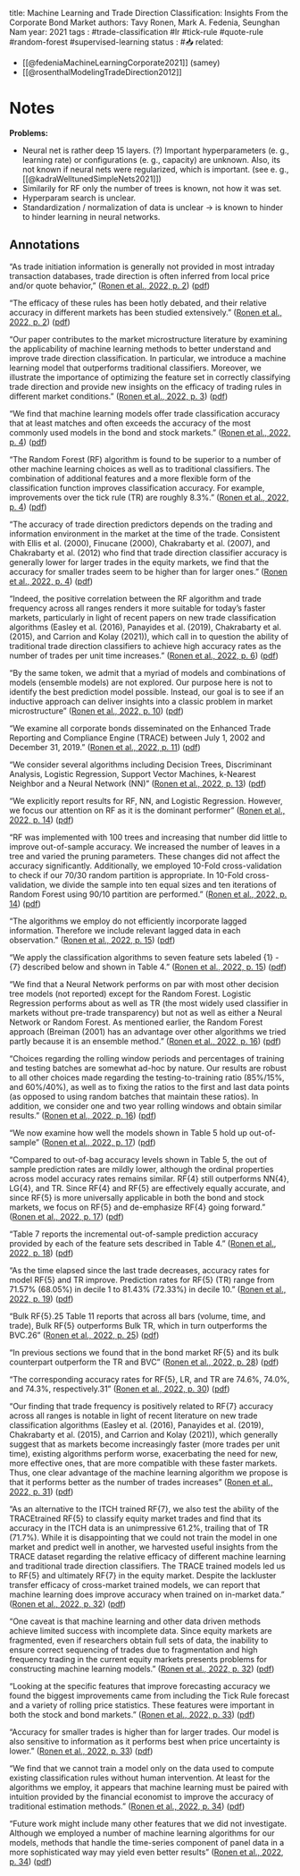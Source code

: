 title: Machine Learning and Trade Direction Classification: Insights From the Corporate Bond Market
authors: Tavy Ronen, Mark A. Fedenia, Seunghan Nam
year: 2021
tags :  #trade-classification #lr #tick-rule #quote-rule #random-forest #supervised-learning
status : #📥
related: 
- [[@fedeniaMachineLearningCorporate2021]] (samey)
- [[@rosenthalModelingTradeDirection2012]]

# Notes

**Problems:**
- Neural net is rather deep 15 layers. (?) Important hyperparameters (e. g., learning rate) or configurations (e. g., capacity) are unknown. Also, its not known if neural nets were regularized, which is important. (see e. g., [[@kadraWelltunedSimpleNets2021]])
- Similarily for RF only the number of trees is known, not how it was set.
- Hyperparam search is unclear.
- Standardization / normalization of data is unclear -> is known to hinder to hinder learning in neural networks.

## Annotations

“As trade initiation information is generally not provided in most intraday transaction databases, trade direction is often inferred from local price and/or quote behavior,” ([Ronen et al., 2022, p. 2](zotero://select/library/items/9BA47YWD)) ([pdf](zotero://open-pdf/library/items/SK56ALN9?page=3&annotation=Q46E2CX6))

  

“The efficacy of these rules has been hotly debated, and their relative accuracy in different markets has been studied extensively.” ([Ronen et al., 2022, p. 2](zotero://select/library/items/9BA47YWD)) ([pdf](zotero://open-pdf/library/items/SK56ALN9?page=3&annotation=ZNCJC95A))

  

“Our paper contributes to the market microstructure literature by examining the applicability of machine learning methods to better understand and improve trade direction classification. In particular, we introduce a machine learning model that outperforms traditional classifiers. Moreover, we illustrate the importance of optimizing the feature set in correctly classifying trade direction and provide new insights on the efficacy of trading rules in different market conditions.” ([Ronen et al., 2022, p. 3](zotero://select/library/items/9BA47YWD)) ([pdf](zotero://open-pdf/library/items/SK56ALN9?page=4&annotation=GHNUUP4C))

  

“We find that machine learning models offer trade classification accuracy that at least matches and often exceeds the accuracy of the most commonly used models in the bond and stock markets.” ([Ronen et al., 2022, p. 4](zotero://select/library/items/9BA47YWD)) ([pdf](zotero://open-pdf/library/items/SK56ALN9?page=5&annotation=PW6FW8ZS))

  

“The Random Forest (RF) algorithm is found to be superior to a number of other machine learning choices as well as to traditional classifiers. The combination of additional features and a more flexible form of the classification function improves classification accuracy. For example, improvements over the tick rule (TR) are roughly 8.3%.” ([Ronen et al., 2022, p. 4](zotero://select/library/items/9BA47YWD)) ([pdf](zotero://open-pdf/library/items/SK56ALN9?page=5&annotation=EFUCCYWT))

  

“The accuracy of trade direction predictors depends on the trading and information environment in the market at the time of the trade. Consistent with Ellis et al. (2000), Finucane (2000), Chakrabarty et al. (2007), and Chakrabarty et al. (2012) who find that trade direction classifier accuracy is generally lower for larger trades in the equity markets, we find that the accuracy for smaller trades seem to be higher than for larger ones.” ([Ronen et al., 2022, p. 4](zotero://select/library/items/9BA47YWD)) ([pdf](zotero://open-pdf/library/items/SK56ALN9?page=5&annotation=2MTDQDP2))

  

“Indeed, the positive correlation between the RF algorithm and trade frequency across all ranges renders it more suitable for today’s faster markets, particularly in light of recent papers on new trade classification algorithms (Easley et al. (2016), Panayides et al. (2019), Chakrabarty et al. (2015), and Carrion and Kolay (2021)), which call in to question the ability of traditional trade direction classifiers to achieve high accuracy rates as the number of trades per unit time increases.” ([Ronen et al., 2022, p. 6](zotero://select/library/items/9BA47YWD)) ([pdf](zotero://open-pdf/library/items/SK56ALN9?page=7&annotation=FYAG6MB2))

  

“By the same token, we admit that a myriad of models and combinations of models (ensemble models) are not explored. Our purpose here is not to identify the best prediction model possible. Instead, our goal is to see if an inductive approach can deliver insights into a classic problem in market microstructure” ([Ronen et al., 2022, p. 10](zotero://select/library/items/9BA47YWD)) ([pdf](zotero://open-pdf/library/items/SK56ALN9?page=11&annotation=DGJN3L7R))

  

“We examine all corporate bonds disseminated on the Enhanced Trade Reporting and Compliance Engine (TRACE) between July 1, 2002 and December 31, 2019.” ([Ronen et al., 2022, p. 11](zotero://select/library/items/9BA47YWD)) ([pdf](zotero://open-pdf/library/items/SK56ALN9?page=12&annotation=2DVV2WE2))

  

“We consider several algorithms including Decision Trees, Discriminant Analysis, Logistic Regression, Support Vector Machines, k-Nearest Neighbor and a Neural Network (NN)” ([Ronen et al., 2022, p. 13](zotero://select/library/items/9BA47YWD)) ([pdf](zotero://open-pdf/library/items/SK56ALN9?page=14&annotation=QNRVPD62))

  

“We explicitly report results for RF, NN, and Logistic Regression. However, we focus our attention on RF as it is the dominant performer” ([Ronen et al., 2022, p. 14](zotero://select/library/items/9BA47YWD)) ([pdf](zotero://open-pdf/library/items/SK56ALN9?page=15&annotation=X564UFEC))

  

“RF was implemented with 100 trees and increasing that number did little to improve out-of-sample accuracy. We increased the number of leaves in a tree and varied the pruning parameters. These changes did not affect the accuracy significantly. Additionally, we employed 10-Fold cross-validation to check if our 70/30 random partition is appropriate. In 10-Fold cross-validation, we divide the sample into ten equal sizes and ten iterations of Random Forest using 90/10 partition are performed.” ([Ronen et al., 2022, p. 14](zotero://select/library/items/9BA47YWD)) ([pdf](zotero://open-pdf/library/items/SK56ALN9?page=15&annotation=ZX5WIRFP))

  

“The algorithms we employ do not efficiently incorporate lagged information. Therefore we include relevant lagged data in each observation.” ([Ronen et al., 2022, p. 15](zotero://select/library/items/9BA47YWD)) ([pdf](zotero://open-pdf/library/items/SK56ALN9?page=16&annotation=7AIG6L33))

  

“We apply the classification algorithms to seven feature sets labeled {1} - {7} described below and shown in Table 4.” ([Ronen et al., 2022, p. 15](zotero://select/library/items/9BA47YWD)) ([pdf](zotero://open-pdf/library/items/SK56ALN9?page=16&annotation=Q7FPD7RH))

  

“We find that a Neural Network performs on par with most other decision tree models (not reported) except for the Random Forest. Logistic Regression performs about as well as TR (the most widely used classifier in markets without pre-trade transparency) but not as well as either a Neural Network or Random Forest. As mentioned earlier, the Random Forest approach (Breiman (2001) has an advantage over other algorithms we tried partly because it is an ensemble method.” ([Ronen et al., 2022, p. 16](zotero://select/library/items/9BA47YWD)) ([pdf](zotero://open-pdf/library/items/SK56ALN9?page=17&annotation=7HJFAIYK))

  

“Choices regarding the rolling window periods and percentages of training and testing batches are somewhat ad-hoc by nature. Our results are robust to all other choices made regarding the testing-to-training ratio (85%/15%, and 60%/40%), as well as to fixing the ratios to the first and last data points (as opposed to using random batches that maintain these ratios). In addition, we consider one and two year rolling windows and obtain similar results.” ([Ronen et al., 2022, p. 16](zotero://select/library/items/9BA47YWD)) ([pdf](zotero://open-pdf/library/items/SK56ALN9?page=17&annotation=S2GRNP7D))

  

“We now examine how well the models shown in Table 5 hold up out-of-sample” ([Ronen et al., 2022, p. 17](zotero://select/library/items/9BA47YWD)) ([pdf](zotero://open-pdf/library/items/SK56ALN9?page=18&annotation=XG5RJJ6P))

  

“Compared to out-of-bag accuracy levels shown in Table 5, the out of sample prediction rates are mildly lower, although the ordinal properties across model accuracy rates remains similar. RF{4} still outperforms NN{4}, LG{4}, and TR. Since RF{4} and RF{5} are effectively equally accurate, and since RF{5} is more universally applicable in both the bond and stock markets, we focus on RF{5} and de-emphasize RF{4} going forward.” ([Ronen et al., 2022, p. 17](zotero://select/library/items/9BA47YWD)) ([pdf](zotero://open-pdf/library/items/SK56ALN9?page=18&annotation=BD523LTG))

  

“Table 7 reports the incremental out-of-sample prediction accuracy provided by each of the feature sets described in Table 4.” ([Ronen et al., 2022, p. 18](zotero://select/library/items/9BA47YWD)) ([pdf](zotero://open-pdf/library/items/SK56ALN9?page=19&annotation=5LYGRNEC))

  

“As the time elapsed since the last trade decreases, accuracy rates for model RF{5} and TR improve. Prediction rates for RF{5} (TR) range from 71.57% (68.05%) in decile 1 to 81.43% (72.33%) in decile 10.” ([Ronen et al., 2022, p. 19](zotero://select/library/items/9BA47YWD)) ([pdf](zotero://open-pdf/library/items/SK56ALN9?page=20&annotation=6S9UAUPU))

  

“Bulk RF{5}.25 Table 11 reports that across all bars (volume, time, and trade), Bulk RF{5} outperforms Bulk TR, which in turn outperforms the BVC.26” ([Ronen et al., 2022, p. 25](zotero://select/library/items/9BA47YWD)) ([pdf](zotero://open-pdf/library/items/SK56ALN9?page=26&annotation=26NGALTG))

  

“In previous sections we found that in the bond market RF{5} and its bulk counterpart outperform the TR and BVC” ([Ronen et al., 2022, p. 28](zotero://select/library/items/9BA47YWD)) ([pdf](zotero://open-pdf/library/items/SK56ALN9?page=29&annotation=MWJC7MUP))

  

“The corresponding accuracy rates for RF{5}, LR, and TR are 74.6%, 74.0%, and 74.3%, respectively.31” ([Ronen et al., 2022, p. 30](zotero://select/library/items/9BA47YWD)) ([pdf](zotero://open-pdf/library/items/SK56ALN9?page=31&annotation=CA24IS54))

  

“Our finding that trade frequency is positively related to RF{7} accuracy across all ranges is notable in light of recent literature on new trade classification algorithms (Easley et al. (2016), Panayides et al. (2019), Chakrabarty et al. (2015), and Carrion and Kolay (2021)), which generally suggest that as markets become increasingly faster (more trades per unit time), existing algorithms perform worse, exacerbating the need for new, more effective ones, that are more compatible with these faster markets. Thus, one clear advantage of the machine learning algorithm we propose is that it performs better as the number of trades increases” ([Ronen et al., 2022, p. 31](zotero://select/library/items/9BA47YWD)) ([pdf](zotero://open-pdf/library/items/SK56ALN9?page=32&annotation=QGHPFQBU))

  

“As an alternative to the ITCH trained RF{7}, we also test the ability of the TRACEtrained RF{5} to classify equity market trades and find that its accuracy in the ITCH data is an unimpressive 61.2%, trailing that of TR (71.7%). While it is disappointing that we could not train the model in one market and predict well in another, we harvested useful insights from the TRACE dataset regarding the relative efficacy of different machine learning and traditional trade direction classifiers. The TRACE trained models led us to RF{5} and ultimately RF{7} in the equity market. Despite the lackluster transfer efficacy of cross-market trained models, we can report that machine learning does improve accuracy when trained on in-market data.” ([Ronen et al., 2022, p. 32](zotero://select/library/items/9BA47YWD)) ([pdf](zotero://open-pdf/library/items/SK56ALN9?page=33&annotation=5RTZ8ZW3))

  

“One caveat is that machine learning and other data driven methods achieve limited success with incomplete data. Since equity markets are fragmented, even if researchers obtain full sets of data, the inability to ensure correct sequencing of trades due to fragmentation and high frequency trading in the current equity markets presents problems for constructing machine learning models.” ([Ronen et al., 2022, p. 32](zotero://select/library/items/9BA47YWD)) ([pdf](zotero://open-pdf/library/items/SK56ALN9?page=33&annotation=TCH89IX7))

  

“Looking at the specific features that improve forecasting accuracy we found the biggest improvements came from including the Tick Rule forecast and a variety of rolling price statistics. These features were important in both the stock and bond markets.” ([Ronen et al., 2022, p. 33](zotero://select/library/items/9BA47YWD)) ([pdf](zotero://open-pdf/library/items/SK56ALN9?page=34&annotation=MRD2V4IP))

  

“Accuracy for smaller trades is higher than for larger trades. Our model is also sensitive to information as it performs best when price uncertainty is lower.” ([Ronen et al., 2022, p. 33](zotero://select/library/items/9BA47YWD)) ([pdf](zotero://open-pdf/library/items/SK56ALN9?page=34&annotation=IJTRCWPJ))

  

“We find that we cannot train a model only on the data used to compute existing classification rules without human intervention. At least for the algorithms we employ, it appears that machine learning must be paired with intuition provided by the financial economist to improve the accuracy of traditional estimation methods.” ([Ronen et al., 2022, p. 34](zotero://select/library/items/9BA47YWD)) ([pdf](zotero://open-pdf/library/items/SK56ALN9?page=35&annotation=SCVAHR85))

  

“Future work might include many other features that we did not investigate. Although we employed a number of machine learning algorithms for our models, methods that handle the time-series component of panel data in a more sophisticated way may yield even better results” ([Ronen et al., 2022, p. 34](zotero://select/library/items/9BA47YWD)) ([pdf](zotero://open-pdf/library/items/SK56ALN9?page=35&annotation=R6TR4TCU))
